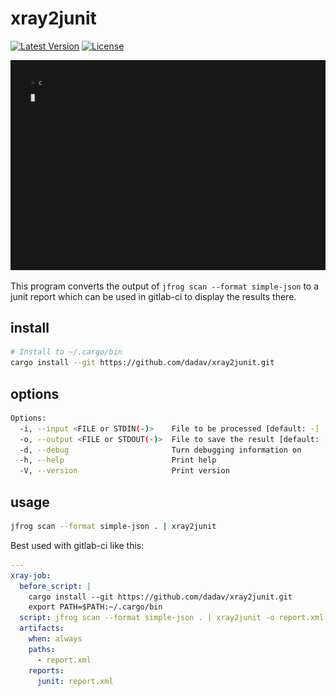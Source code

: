 # xray2junit

[![Latest Version](https://img.shields.io/github/v/release/dadav/xray2junit?display_name=tag&label=Latest%20version)](https://github.com/dadav/xray2junit/releases)
[![License](https://img.shields.io/github/license/dadav/xray2junit?color=green)](https://github.com/dadav/xray2junit/blob/main/LICENSE)

<img alt="xray2junit demo" src="header.gif" width="600" />

This program converts the output of `jfrog scan --format simple-json` to
a junit report which can be used in gitlab-ci to display the results there.

## install

```bash
# Install to ~/.cargo/bin
cargo install --git https://github.com/dadav/xray2junit.git
```

## options

```bash
Options:
  -i, --input <FILE or STDIN(-)>    File to be processed [default: -]
  -o, --output <FILE or STDOUT(-)>  File to save the result [default: -]
  -d, --debug                       Turn debugging information on
  -h, --help                        Print help
  -V, --version                     Print version
```

## usage

```bash
jfrog scan --format simple-json . | xray2junit
```

Best used with gitlab-ci like this:

```yaml
---
xray-job:
  before_script: |
    cargo install --git https://github.com/dadav/xray2junit.git
    export PATH=$PATH:~/.cargo/bin
  script: jfrog scan --format simple-json . | xray2junit -o report.xml
  artifacts:
    when: always
    paths:
      - report.xml
    reports:
      junit: report.xml
```

